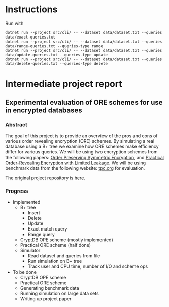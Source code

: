 # Instructions

Run with

	dotnet run --project src/cli/ -- --dataset data/dataset.txt --queries data/exact-queries.txt
	dotnet run --project src/cli/ -- --dataset data/dataset.txt --queries data/range-queries.txt --queries-type range
	dotnet run --project src/cli/ -- --dataset data/dataset.txt --queries data/update-queries.txt --queries-type update
	dotnet run --project src/cli/ -- --dataset data/dataset.txt --queries data/delete-queries.txt --queries-type delete

# Intermediate project report

## Experimental evaluation of ORE schemes for use in encrypted databases

### Abstract

The goal of this project is to provide an overview of the pros and cons of various order revealing encryption (ORE) schemes.
By simulating a real database using a B+ tree we examine how ORE schemes make efficiency differ for various queries.
We will be using two encryption schemes from the following papers: [Order Preserving Symmetric Encryption](https://eprint.iacr.org/2012/624.pdf), and [Practical Order-Revealing Encryption with Limited Leakage](https://eprint.iacr.org/2015/1125.pdf). 
We will be using benchmark data from the following website: [tpc.org](http://www.tpc.org) for evaluation.

The original project repository is [here](https://git.dbogatov.org/bu/CS-562/Project-Code).

### Progress

* Implemented
	- B+ tree 
		* Insert
		* Delete
		* Update
		* Exact match query
		* Range query
	- CryptDB OPE scheme (mostly implemented)
	- Practical ORE scheme (half done)
	- Simulator
		* Read dataset and queries from file
		* Run simulation on B+ tree
		* Track user and CPU time, number of I/O and scheme ops
* To be done
	- CryptDB OPE scheme
	- Practical ORE scheme
	- Generating benchmark data
	- Running simulation on large data sets
	- Writing up project paper
